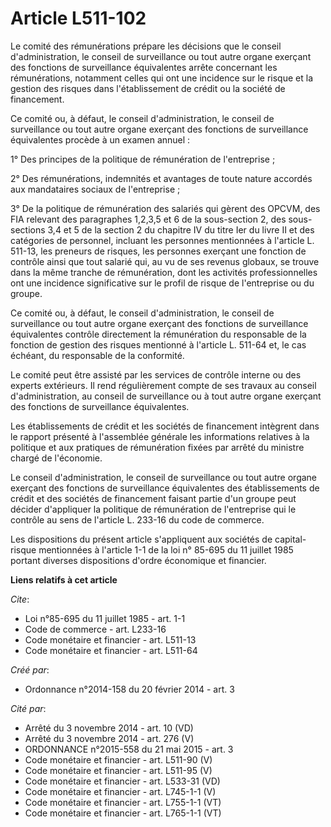 # Article L511-102

Le comité des rémunérations prépare les décisions que le conseil d'administration, le conseil de surveillance ou tout autre
organe exerçant des fonctions de surveillance équivalentes arrête concernant les rémunérations, notamment celles qui ont une
incidence sur le risque et la gestion des risques dans l'établissement de crédit ou la société de financement. 

Ce comité ou, à défaut, le conseil d'administration, le conseil de surveillance ou tout autre organe exerçant des fonctions
de surveillance équivalentes procède à un examen annuel : 

1° Des principes de la politique de rémunération de l'entreprise ; 

2° Des rémunérations, indemnités et avantages de toute nature accordés aux mandataires sociaux de l'entreprise ; 

3° De la politique de rémunération des salariés qui gèrent des OPCVM, des FIA relevant des paragraphes 1,2,3,5 et 6 de la
sous-section 2, des sous-sections 3,4 et 5 de la section 2 du chapitre IV du titre Ier du livre II et des catégories de
personnel, incluant les personnes mentionnées à l'article L. 511-13, les preneurs de risques, les personnes exerçant une
fonction de contrôle ainsi que tout salarié qui, au vu de ses revenus globaux, se trouve dans la même tranche de
rémunération, dont les activités professionnelles ont une incidence significative sur le profil de risque de l'entreprise ou
du groupe. 

Ce comité ou, à défaut, le conseil d'administration, le conseil de surveillance ou tout autre organe exerçant des fonctions
de surveillance équivalentes contrôle directement la rémunération du responsable de la fonction de gestion des risques
mentionné à l'article L. 511-64 et, le cas échéant, du responsable de la conformité. 

Le comité peut être assisté par les services de contrôle interne ou des experts extérieurs. Il rend régulièrement compte de
ses travaux au conseil d'administration, au conseil de surveillance ou à tout autre organe exerçant des fonctions de
surveillance équivalentes. 

Les établissements de crédit et les sociétés de financement intègrent dans le rapport présenté à l'assemblée générale les
informations relatives à la politique et aux pratiques de rémunération fixées par arrêté du ministre chargé de l'économie. 

Le conseil d'administration, le conseil de surveillance ou tout autre organe exerçant des fonctions de surveillance
équivalentes des établissements de crédit et des sociétés de financement faisant partie d'un groupe peut décider d'appliquer
la politique de rémunération de l'entreprise qui le contrôle au sens de l'article L. 233-16 du code de commerce. 

Les dispositions du présent article s'appliquent aux sociétés de capital-risque mentionnées à l'article 1-1 de la loi n°
85-695 du 11 juillet 1985 portant diverses dispositions d'ordre économique et financier.

**Liens relatifs à cet article**

_Cite_:

  - Loi n°85-695 du 11 juillet 1985 - art. 1-1
  - Code de commerce - art. L233-16
  - Code monétaire et financier - art. L511-13
  - Code monétaire et financier - art. L511-64

_Créé par_:

  - Ordonnance n°2014-158 du 20 février 2014 - art. 3

_Cité par_:

  - Arrêté du 3 novembre 2014 - art. 10 (VD)
  - Arrêté du 3 novembre 2014 - art. 276 (V)
  - ORDONNANCE n°2015-558 du 21 mai 2015 - art. 3
  - Code monétaire et financier - art. L511-90 (V)
  - Code monétaire et financier - art. L511-95 (V)
  - Code monétaire et financier - art. L533-31 (VD)
  - Code monétaire et financier - art. L745-1-1 (V)
  - Code monétaire et financier - art. L755-1-1 (VT)
  - Code monétaire et financier - art. L765-1-1 (VT)
